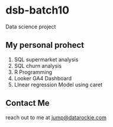 # dsb-batch10
Data science project

## My personal prohect
1. SQL supermarket analysis
2. SQL churn analysis
3. R Programming
4. Looker GA4 Dashboard
5. LInear regression Model using caret

## Contact Me
reach out to me at jump@datarockie.com
